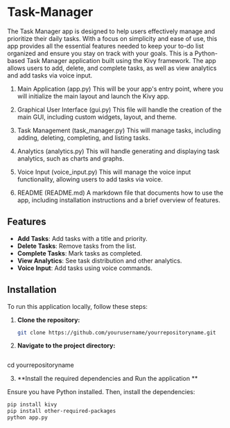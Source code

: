 # Task-Manager
The Task Manager app is designed to help users effectively manage and prioritize their daily tasks. With a focus on simplicity and ease of use, this app provides all the essential features needed to keep your to-do list organized and ensure you stay on track with your goals. 
This is a Python-based Task Manager application built using the Kivy framework. The app allows users to add, delete, and complete tasks, as well as view analytics and add tasks via voice input.

1. Main Application (app.py)
This will be your app's entry point, where you will initialize the main layout and launch the Kivy app.

3. Graphical User Interface (gui.py)
This file will handle the creation of the main GUI, including custom widgets, layout, and theme.

5. Task Management (task_manager.py)
This will manage tasks, including adding, deleting, completing, and listing tasks.

7. Analytics (analytics.py)
This will handle generating and displaying task analytics, such as charts and graphs.

9. Voice Input (voice_input.py)
This will manage the voice input functionality, allowing users to add tasks via voice.

11. README (README.md)
A markdown file that documents how to use the app, including installation instructions and a brief overview of features.


## Features

- **Add Tasks**: Add tasks with a title and priority.
- **Delete Tasks**: Remove tasks from the list.
- **Complete Tasks**: Mark tasks as completed.
- **View Analytics**: See task distribution and other analytics.
- **Voice Input**: Add tasks using voice commands.

## Installation

To run this application locally, follow these steps:

1. **Clone the repository:**

   ```bash
   git clone https://github.com/yourusername/yourrepositoryname.git
   
2. **Navigate to the project directory:**

   ```bash
cd yourrepositoryname

3. **Install the required dependencies and Run the application **

Ensure you have Python installed. Then, install the dependencies:

   ```bash
pip install kivy
pip install other-required-packages
python app.py
